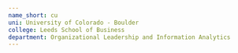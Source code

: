 ```yaml
---
name_short: cu
uni: University of Colorado - Boulder
college: Leeds School of Business
department: Organizational Leadership and Information Analytics
---
```

